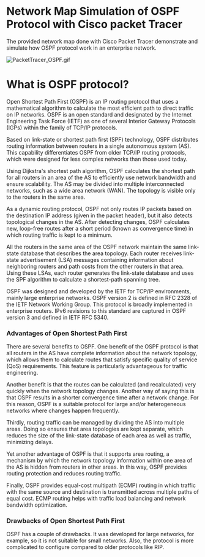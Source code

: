 # Network Map Simulation of OSPF Protocol with Cisco packet Tracer

The provided network map done with Cisco Packet Tracer demonstrate and simulate how OSPF protocol work in an enterprise network.

![PacketTracer_OSPF.gif](https://github.com/IT-Support-L2/OSPF/blob/master/PacketTracer_OSPF.gif)

# What is OSPF protocol?

Open Shortest Path First (OSPF) is an IP routing protocol that uses a mathematical algorithm to calculate the most efficient path to direct traffic on IP networks. OSPF is an open standard and designated by the Internet Engineering Task Force (IETF) as one of several Interior Gateway Protocols (IGPs) within the family of TCP/IP protocols.

Based on link-state or shortest path first (SPF) technology, OSPF distributes routing information between routers in a single autonomous system (AS). This capability differentiates OSPF from older TCP/IP routing protocols, which were designed for less complex networks than those used today.

Using Dijkstra's shortest path algorithm, OSPF calculates the shortest path for all routers in an area of the AS to efficiently use network bandwidth and ensure scalability. The AS may be divided into multiple interconnected networks, such as a wide area network (WAN). The topology is visible only to the routers in the same area.

As a dynamic routing protocol, OSPF not only routes IP packets based on the destination IP address (given in the packet header), but it also detects topological changes in the AS. After detecting changes, OSPF calculates new, loop-free routes after a short period (known as convergence time) in which routing traffic is kept to a minimum.
 
All the routers in the same area of the OSPF network maintain the same link-state database that describes the area topology. Each router receives link-state advertisement (LSA) messages containing information about neighboring routers and path costs from the other routers in that area. Using these LSAs, each router generates the link-state database and uses the SPF algorithm to calculate a shortest-path spanning tree.

OSPF was designed and developed by the IETF for TCP/IP environments, mainly large enterprise networks. OSPF version 2 is defined in RFC 2328 of the IETF Network Working Group. This protocol is broadly implemented in enterprise routers. IPv6 revisions to this standard are captured in OSPF version 3 and defined in IETF RFC 5340.

### Advantages of Open Shortest Path First

There are several benefits to OSPF. One benefit of the OSPF protocol is that all routers in the AS have complete information about the network topology, which allows them to calculate routes that satisfy specific quality of service (QoS) requirements. This feature is particularly advantageous for traffic engineering.

Another benefit is that the routes can be calculated (and recalculated) very quickly when the network topology changes. Another way of saying this is that OSPF results in a shorter convergence time after a network change. For this reason, OSPF is a suitable protocol for large and/or heterogeneous networks where changes happen frequently.

Thirdly, routing traffic can be managed by dividing the AS into multiple areas. Doing so ensures that area topologies are kept separate, which reduces the size of the link-state database of each area as well as traffic, minimizing delays.

Yet another advantage of OSPF is that it supports area routing, a mechanism by which the network topology information within one area of the AS is hidden from routers in other areas. In this way, OSPF provides routing protection and reduces routing traffic.

Finally, OSPF provides equal-cost multipath (ECMP) routing in which traffic with the same source and destination is transmitted across multiple paths of equal cost. ECMP routing helps with traffic load balancing and network bandwidth optimization.

### Drawbacks of Open Shortest Path First

OSPF has a couple of drawbacks. It was developed for large networks, for example, so it is not suitable for small networks. Also, the protocol is more complicated to configure compared to older protocols like RIP.
